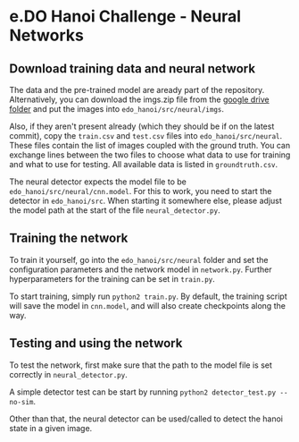 # e.DO Hanoi Challenge - Neural Networks

## Download training data and neural network

The data and the pre-trained model are aready part of the repository. Alternatively, you can download the imgs.zip file from the [google drive folder](https://drive.google.com/open?id=1s4GazkEnlCFoYU8w_XlNFdhM6rkA52s5) and put the images into `edo_hanoi/src/neural/imgs`. 

Also, if they aren't present already (which they should be if on the latest commit), copy the `train.csv` and `test.csv` files into `edo_hanoi/src/neural`. These files contain the list of images coupled with the ground truth. You can exchange lines between the two files to choose what data to use for training and what to use for testing. All available data is listed in `groundtruth.csv`.

The neural detector expects the model file to be `edo_hanoi/src/neural/cnn.model`. For this to work, you need to start the detector in `edo_hanoi/src`. When starting it somewhere else, please adjust the model path at the start of the file `neural_detector.py`.

## Training the network

To train it yourself, go into the `edo_hanoi/src/neural` folder and set the configuration parameters and the network model in `network.py`. Further hyperparameters for the training can be set in `train.py`.

To start training, simply run `python2 train.py`. By default, the training script will save the model in `cnn.model`, and will also create checkpoints along the way.

## Testing and using the network

To test the network, first make sure that the path to the model file is set correctly in `neural_detector.py`.

A simple detector test can be start by running `python2 detector_test.py --no-sim`.

Other than that, the neural detector can be used/called to detect the hanoi state in a given image.
